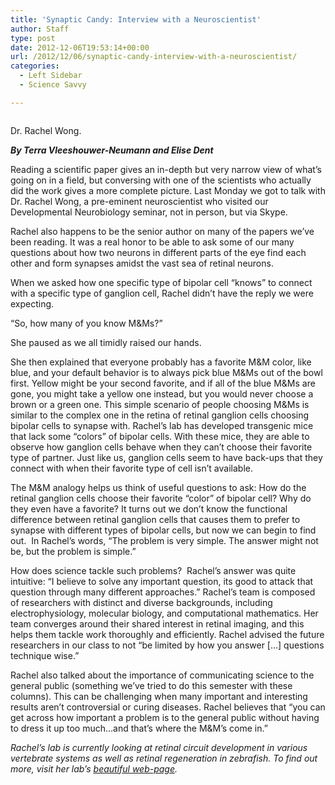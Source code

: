```yaml
---
title: 'Synaptic Candy: Interview with a Neuroscientist'
author: Staff
type: post
date: 2012-12-06T19:53:14+00:00
url: /2012/12/06/synaptic-candy-interview-with-a-neuroscientist/
categories:
  - Left Sidebar
  - Science Savvy

---
```

<div id="attachment_1904" style="width: 233px" class="wp-caption alignright">
  <a href="http://www.reedquest.org/2012/12/synaptic-candy-interview-with-a-neuroscientist/rachel_wong_sciencesavvy/" rel="attachment wp-att-1904"><img class="size-medium wp-image-1904" title="rachel_wong_sciencesavvy" src="https://i1.wp.com/www.reedquest.org/wp-content/uploads/2012/12/rachel_wong_sciencesavvy-223x300.png?resize=223%2C300" alt="" data-recalc-dims="1" /></a>
  
  <p class="wp-caption-text">
    Dr. Rachel Wong.
  </p>
</div>

**_By Terra Vleeshouwer-Neumann and Elise Dent_**

Reading a scientific paper gives an in-depth but very narrow view of what’s going on in a field, but conversing with one of the scientists who actually did the work gives a more complete picture. Last Monday we got to talk with Dr. Rachel Wong, a pre-eminent neuroscientist who visited our Developmental Neurobiology seminar, not in person, but via Skype.

Rachel also happens to be the senior author on many of the papers we’ve been reading. It was a real honor to be able to ask some of our many questions about how two neurons in different parts of the eye find each other and form synapses amidst the vast sea of retinal neurons.

When we asked how one specific type of bipolar cell “knows” to connect with a specific type of ganglion cell, Rachel didn’t have the reply we were expecting.

“So, how many of you know M&Ms?”

She paused as we all timidly raised our hands.

She then explained that everyone probably has a favorite M&M color, like blue, and your default behavior is to always pick blue M&Ms out of the bowl first. Yellow might be your second favorite, and if all of the blue M&Ms are gone, you might take a yellow one instead, but you would never choose a brown or a green one. This simple scenario of people choosing M&Ms is similar to the complex one in the retina of retinal ganglion cells choosing bipolar cells to synapse with. Rachel’s lab has developed transgenic mice that lack some “colors” of bipolar cells. With these mice, they are able to observe how ganglion cells behave when they can’t choose their favorite type of partner. Just like us, ganglion cells seem to have back-ups that they connect with when their favorite type of cell isn’t available.

The M&M analogy helps us think of useful questions to ask: How do the retinal ganglion cells choose their favorite “color” of bipolar cell? Why do they even have a favorite? It turns out we don’t know the functional difference between retinal ganglion cells that causes them to prefer to synapse with different types of bipolar cells, but now we can begin to find out.  In Rachel’s words, “The problem is very simple. The answer might not be, but the problem is simple.”

How does science tackle such problems?  Rachel’s answer was quite intuitive: “I believe to solve any important question, its good to attack that question through many different approaches.” Rachel’s team is composed of researchers with distinct and diverse backgrounds, including electrophysiology, molecular biology, and computational mathematics. Her team converges around their shared interest in retinal imaging, and this helps them tackle work thoroughly and efficiently. Rachel advised the future researchers in our class to not “be limited by how you answer [&#8230;] questions technique wise.”

Rachel also talked about the importance of communicating science to the general public (something we’ve tried to do this semester with these columns). This can be challenging when many important and interesting results aren’t controversial or curing diseases. Rachel believes that “you can get across how important a problem is to the general public without having to dress it up too much&#8230;and that’s where the M&M’s come in.”

_Rachel’s lab is currently looking at retinal circuit development in various vertebrate systems as well as retinal regeneration in zebrafish. To find out more, visit her lab’s [beautiful web-page][1]._

 [1]: http://wonglab.biostr.washington.edu